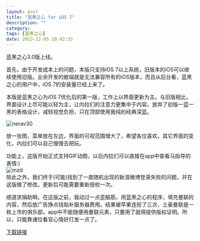 ```yaml
---
layout: post
title: "蓝黑之心 for iOS 7"
description: ""
category: 
tags: [蓝黑之心]
date: 2013-12-05 10:42:33
---
```

蓝黑之心3.0版上线。

首先，由于开发成本上的问题，本版只支持iOS 7以上系统，旧版本的iOS可以继续使用旧版。业余开发的敝端就是无法兼容所有的iOS版本，而且从后台看，蓝黑之心的用户中，iOS 7的安装量已经上来了。  

本版是蓝黑之心为iOS 7优化后的第一版，工作上以界面更新为主。与旧版相比，界面设计上尽可能以轻为主，让内拉们的注意力更集中于内容。放弃了初版一蓝一黑的表格设计，减轻视觉负担，只在顶部使用我纯的经典深蓝。

![nerav30](http://interbbs.b0.upaiyun.com/nera/nerav30.jpg)

放一张图，菜单放在左边，界面的可视范围增大了，希望各位喜欢。其它界面的变化，内拉们可以自己慢慢去把玩。



功能上，这版开始正式支持GIF动图，以后内拉们可以直接在app中查看马指导的表情:)  
![mzd](http://interbbs.b0.upaiyun.com/nera/mzd.gif)  
除此之外，我们终于(可能)找到了一直随机出现的新浪微博登录失败的问题，并在这版做了修改。更新后可能需要重新授权一次。

顺道求捐助啊。在这版之前，我动过一点歪脑筋，用蓝黑之心的程序，填充曼联的内容，然后放广告挣点钱贴补服务器费用。结果被苹果连拒了三次，土豪曼联是一枚上市的俱乐部，app中不能随便用曼联元素，只要用了就得提供版权证明。所以，只能靠诸位看官心情好打发一点了。

[下载链接](https://itunes.apple.com/cn/app/lan-hei-zhi-xin/id571540427?mt=8)

